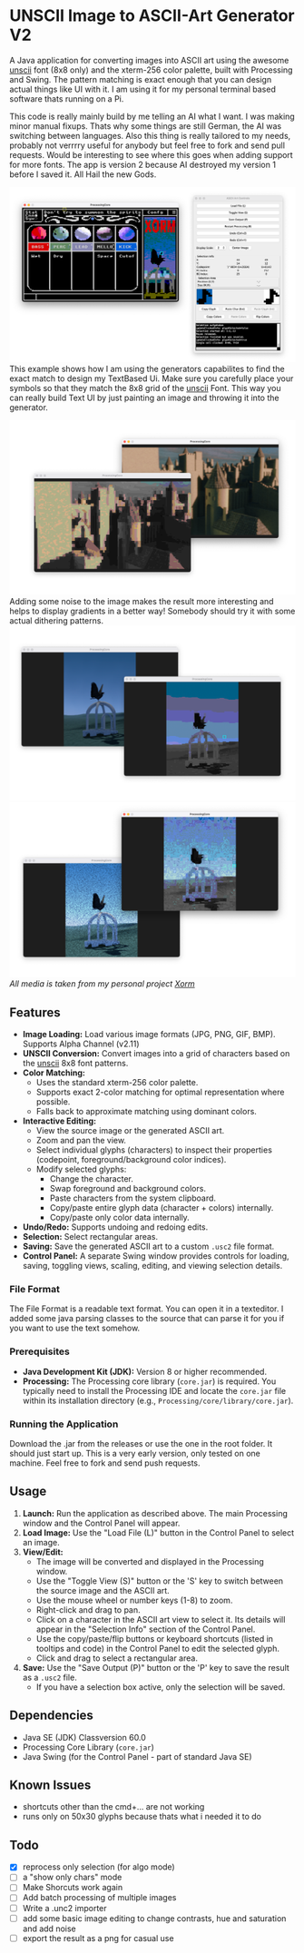 # UNSCII Image to ASCII-Art Generator V2

A Java application for converting images into ASCII art using the awesome [unscii](https://github.com/viznut/unscii) font (8x8 only) and the xterm-256 color palette, built with Processing and Swing. The pattern matching is exact enough that you can design actual things like UI with it. I am using it for my personal terminal based software thats running on a Pi.

This code is really mainly build by me telling an AI what I want. I was making minor manual fixups. Thats why some things are still German, the AI was switching between languages. Also this thing is really tailored to my needs, probably not verrrry useful for anybody but feel free to fork and send pull requests. Would be interesting to see where this goes when adding support for more fonts. The app is version 2 because AI destroyed my version 1 before I saved it. All Hail the new Gods. 

![Screenshot of UNSCII Generator V2](readme-data/animated.png)
This example shows how I am using the generators capabilites to find the exact match to design my TextBased Ui. Make sure you carefully place your symbols so that they match the 8x8 grid of the [unscii](https://github.com/viznut/unscii) Font. This way you can really build Text UI by just painting an image and throwing it into the generator.

![Screenshot of UNCSII Generator Showing a differnt case](readme-data/screenshot2-v2.1.png)
Adding some noise to the image makes the result more interesting and helps to display gradients in a better way! Somebody should try it with some actual dithering patterns.
![Screenshot of UNCSII Generator Showing a differnt case](readme-data/screenshot4-v2.1.png)
![Screenshot of UNCSII Generator Showing a differnt case](readme-data/screenshot3-v2.1.png)
_All media is taken from my personal project [Xorm](https://www.instagram.com/xorm_epos)_


## Features

*   **Image Loading:** Load various image formats (JPG, PNG, GIF, BMP). Supports Alpha Channel (v2.11)
*   **UNSCII Conversion:** Convert images into a grid of characters based on the [unscii](https://github.com/viznut/unscii) 8x8 font patterns.
*   **Color Matching:**
    *   Uses the standard xterm-256 color palette.
    *   Supports exact 2-color matching for optimal representation where possible.
    *   Falls back to approximate matching using dominant colors.
*   **Interactive Editing:**
    *   View the source image or the generated ASCII art.
    *   Zoom and pan the view.
    *   Select individual glyphs (characters) to inspect their properties (codepoint, foreground/background color indices).
    *   Modify selected glyphs:
        *   Change the character.
        *   Swap foreground and background colors.
        *   Paste characters from the system clipboard.
        *   Copy/paste entire glyph data (character + colors) internally.
        *   Copy/paste only color data internally.
*   **Undo/Redo:** Supports undoing and redoing edits.
*   **Selection:** Select rectangular areas.
*   **Saving:** Save the generated ASCII art to a custom `.usc2` file format.
*   **Control Panel:** A separate Swing window provides controls for loading, saving, toggling views, scaling, editing, and viewing selection details.

### File Format

The File Format is a readable text format. You can open it in a texteditor. I added some java parsing classes to the source that can parse it for you if you want to use the text somehow. 

### Prerequisites

*   **Java Development Kit (JDK):** Version 8 or higher recommended.
*   **Processing:** The Processing core library (`core.jar`) is required. You typically need to install the Processing IDE and locate the `core.jar` file within its installation directory (e.g., `Processing/core/library/core.jar`).

### Running the Application

Download the .jar from the releases or use the one in the root folder. It should just start up. This is a very early version, only tested on one machine. Feel free to fork and send push requests.

## Usage

1.  **Launch:** Run the application as described above. The main Processing window and the Control Panel will appear.
2.  **Load Image:** Use the "Load File (L)" button in the Control Panel to select an image.
3.  **View/Edit:**
    *   The image will be converted and displayed in the Processing window.
    *   Use the "Toggle View (S)" button or the 'S' key to switch between the source image and the ASCII art.
    *   Use the mouse wheel or number keys (1-8) to zoom.
    *   Right-click and drag to pan.
    *   Click on a character in the ASCII art view to select it. Its details will appear in the "Selection Info" section of the Control Panel.
    *   Use the copy/paste/flip buttons or keyboard shortcuts (listed in tooltips and code) in the Control Panel to edit the selected glyph.
    *   Click and drag to select a rectangular area.
4.  **Save:** Use the "Save Output (P)" button or the 'P' key to save the result as a `.usc2` file.
    * If you have a selection box active, only the selection will be saved.

## Dependencies

*   Java SE (JDK) Classversion 60.0
*   Processing Core Library (`core.jar`)
*   Java Swing (for the Control Panel - part of standard Java SE)


## Known Issues

* shortcuts other than the cmd+... are not working
* runs only on 50x30 glyphs because thats what i needed it to do


## Todo

- [x] reprocess only selection (for algo mode)
- [ ] a "show only chars" mode
- [ ] Make Shorcuts work again
- [ ] Add batch processing of multiple images
- [ ] Write a .unc2 importer 
- [ ] add some basic image editing to change contrasts, hue and saturation and add noise
- [ ] export the result as a png for casual use